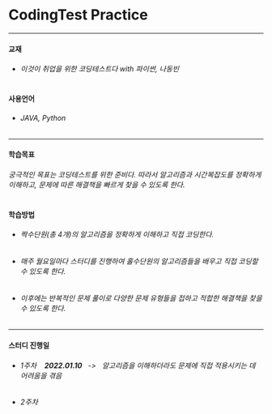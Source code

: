 # CodingTest Practice 
--------------------------
#### 교재 
* ######  이것이 취업을 위한 코딩테스트다 with 파이썬, 나동빈
#
#### 사용언어
* ###### JAVA, Python
--------------------------
#### 학습목표
###### 궁극적인 목표는 코딩테스트를 위한 준비다. 따라서 알고리즘과 시간복잡도를 정확하게 이해하고, 문제에 따른 해결책을 빠르게 찾을 수 있도록 한다.
#
#### 학습방법
* ###### 짝수단원(총 4개)의 알고리즘을 정확하게 이해하고 직접 코딩한다.
* ###### 매주 월요일마다 스터디를 진행하여 홀수단원의 알고리즘들을 배우고 직접 코딩할 수 있도록 한다.  
* ###### 이후에는 반복적인 문제 풀이로 다양한 문제 유형들을 접하고 적합한 해결책을 찾을 수 있도록 한다.
--------------------------
#### 스터디 진행일
* ###### 1주차 &nbsp;&nbsp;&nbsp;**2022.01.10** &nbsp;&nbsp;->&nbsp;&nbsp; 알고리즘을 이해하더라도 문제에 직접 적용시키는 데 어려움을 겪음
* ###### 2주차 &nbsp;&nbsp;&nbsp;
